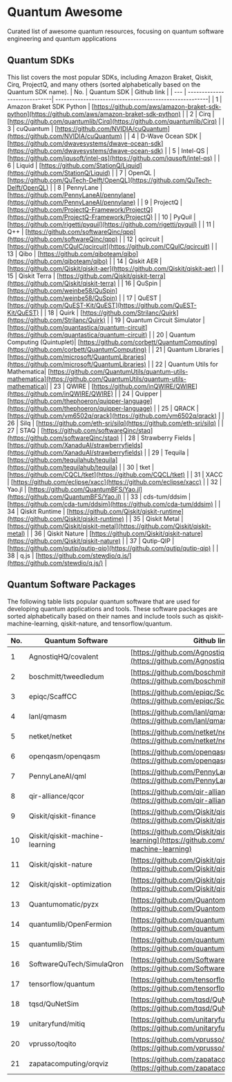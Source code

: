 # Quantum Awesome
Curated list of awesome quantum resources, focusing on quantum software engineering and quantum applications

## Quantum SDKs
This list covers the most popular SDKs, including Amazon Braket, Qiskit, Cirq, ProjectQ, and many others (sorted alphabetically based on the Quantum SDK name).
| No. | Quantum SDK                   | Github link                                            |
| --- | -----------------------------| -------------------------------------------------------|
| 1   | Amazon Braket SDK Python     | [https://github.com/aws/amazon-braket-sdk-python](https://github.com/aws/amazon-braket-sdk-python)        |
| 2   | Cirq                         | [https://github.com/quantumlib/Cirq](https://github.com/quantumlib/Cirq)                     |
| 3   | cuQuantum                    | [https://github.com/NVIDIA/cuQuantum](https://github.com/NVIDIA/cuQuantum)                    |
| 4   | D-Wave Ocean SDK             | [https://github.com/dwavesystems/dwave-ocean-sdk](https://github.com/dwavesystems/dwave-ocean-sdk)        |
| 5   | Intel-QS                     | [https://github.com/iqusoft/intel-qs](https://github.com/iqusoft/intel-qs)                    |
| 6   | Liquid                       | [https://github.com/StationQ/Liquid](https://github.com/StationQ/Liquid)                     |
| 7   | OpenQL                       | [https://github.com/QuTech-Delft/OpenQL](https://github.com/QuTech-Delft/OpenQL)                  |
| 8   | PennyLane                    | [https://github.com/PennyLaneAI/pennylane](https://github.com/PennyLaneAI/pennylane)                |
| 9   | ProjectQ                     | [https://github.com/ProjectQ-Framework/ProjectQ](https://github.com/ProjectQ-Framework/ProjectQ)          |
| 10  | PyQuil                       | [https://github.com/rigetti/pyquil](https://github.com/rigetti/pyquil)                       |
| 11  | Q++                          | [https://github.com/softwareQinc/qpp](https://github.com/softwareQinc/qpp)                     |
| 12  | qcircuit                     | [https://github.com/CQuIC/qcircuit](https://github.com/CQuIC/qcircuit)                       |
| 13  | Qibo                         | [https://github.com/qiboteam/qibo](https://github.com/qiboteam/qibo)                        |
| 14  | Qiskit AER                   | [https://github.com/Qiskit/qiskit-aer](https://github.com/Qiskit/qiskit-aer)                    |
| 15  | Qiskit Terra                 | [https://github.com/Qiskit/qiskit-terra](https://github.com/Qiskit/qiskit-terra)                  |
| 16  | QuSpin                       | [https://github.com/weinbe58/QuSpin](https://github.com/weinbe58/QuSpin)                      |
| 17  | QuEST                        | [https://github.com/QuEST-Kit/QuEST](https://github.com/QuEST-Kit/QuEST)                       |
| 18  | Quirk                        | [https://github.com/Strilanc/Quirk](https://github.com/Strilanc/Quirk)                       |
| 19  | Quantum Circuit Simulator    | [https://github.com/quantastica/quantum-circuit](https://github.com/quantastica/quantum-circuit)           |
| 20  | Quantum Computing (Quintuplet)| [https://github.com/corbett/QuantumComputing](https://github.com/corbett/QuantumComputing)           |
| 21  | Quantum Libraries            | [https://github.com/microsoft/QuantumLibraries](https://github.com/microsoft/QuantumLibraries)            |
| 22  | Quantum Utils for Mathematica| [https://github.com/QuantumUtils/quantum-utils-mathematica](https://github.com/QuantumUtils/quantum-utils-mathematica)|
| 23  | QWIRE                        | [https://github.com/inQWIRE/QWIRE](https://github.com/inQWIRE/QWIRE)                         |
| 24  | Quipper                      | [https://github.com/thephoeron/quipper-language](https://github.com/thephoeron/quipper-language)            |
| 25  | QRACK                        | [https://github.com/vm6502q/qrack](https://github.com/vm6502q/qrack)                         |
| 26  | Silq                         | [https://github.com/eth-sri/silq](https://github.com/eth-sri/silq)                          |
| 27  | STAQ                         | [https://github.com/softwareQinc/staq](https://github.com/softwareQinc/staq)                     |
| 28  | Strawberry Fields            | [https://github.com/XanaduAI/strawberryfields](https://github.com/XanaduAI/strawberryfields)              |
| 29  | Tequila                      | [https://github.com/tequilahub/tequila](https://github.com/tequilahub/tequila)                    |
| 30  | tket                         | [https://github.com/CQCL/tket](https://github.com/CQCL/tket)                             |
| 31  | XACC                         | [https://github.com/eclipse/xacc](https://github.com/eclipse/xacc)                          |
| 32  | Yao.jl                       | [https://github.com/QuantumBFS/Yao.jl](https://github.com/QuantumBFS/Yao.jl)                    |
| 33  | cds-tum/ddsim                | [https://github.com/cda-tum/ddsim](https://github.com/cda-tum/ddsim)                         |
| 34  | Qiskit Runtime               | [https://github.com/Qiskit/qiskit-runtime](https://github.com/Qiskit/qiskit-runtime)                   |
| 35  | Qiskit Metal                 | [https://github.com/Qiskit/qiskit-metal](https://github.com/Qiskit/qiskit-metal)                    |
| 36  | Qiskit Nature                | [https://github.com/Qiskit/qiskit-nature](https://github.com/Qiskit/qiskit-nature)                   |
| 37  | Qutip-QIP                    | [https://github.com/qutip/qutip-qip](https://github.com/qutip/qutip-qip)                       |
| 38  | q.js                         | [https://github.com/stewdio/q.js/](https://github.com/stewdio/q.js/)                           |

## Quantum Software Packages
The following table lists popular quantum software that are used for developing quantum applications and tools. These software packages are sorted alphabetically based on their names and include tools such as qiskit-machine-learning, qiskit-nature, and tensorflow/quantum. 

| No. | Quantum Software             | Github link                                           |
| --- | ----------------------------| ------------------------------------------------------|
| 1   | AgnostiqHQ/covalent          | [https://github.com/AgnostiqHQ/covalent](https://github.com/AgnostiqHQ/covalent)                      |
| 2   | boschmitt/tweedledum         | [https://github.com/boschmitt/tweedledum](https://github.com/boschmitt/tweedledum)                    |
| 3   | epiqc/ScaffCC                | [https://github.com/epiqc/ScaffCC](https://github.com/epiqc/ScaffCC)                             |
| 4   | lanl/qmasm                  | [https://github.com/lanl/qmasm](https://github.com/lanl/qmasm)                                |
| 5   | netket/netket               | [https://github.com/netket/netket](https://github.com/netket/netket)                             |
| 6   | openqasm/openqasm           | [https://github.com/openqasm/openqasm](https://github.com/openqasm/openqasm)                         |
| 7   | PennyLaneAI/qml             | [https://github.com/PennyLaneAI/qml](https://github.com/PennyLaneAI/qml)                           |
| 8   | qir-alliance/qcor           | [https://github.com/qir-alliance/qcor](https://github.com/qir-alliance/qcor)                        |
| 9   | Qiskit/qiskit-finance       | [https://github.com/Qiskit/qiskit-finance](https://github.com/Qiskit/qiskit-finance)                    |
| 10  | Qiskit/qiskit-machine-learning | [https://github.com/Qiskit/qiskit-machine-learning](https://github.com/Qiskit/qiskit-machine-learning)     |
| 11  | Qiskit/qiskit-nature        | [https://github.com/Qiskit/qiskit-nature](https://github.com/Qiskit/qiskit-nature)                     |
| 12  | Qiskit/qiskit-optimization  | [https://github.com/Qiskit/qiskit-optimization](https://github.com/Qiskit/qiskit-optimization)               |
| 13  | Quantumomatic/pyzx          | [https://github.com/Quantomatic/pyzx](https://github.com/Quantomatic/pyzx)                          |
| 14  | quantumlib/OpenFermion      | [https://github.com/quantumlib/OpenFermion](https://github.com/quantumlib/OpenFermion)                  |
| 15  | quantumlib/Stim             | [https://github.com/quantumlib/Stim](https://github.com/quantumlib/Stim)                           |
| 16  | SoftwareQuTech/SimulaQron   | [https://github.com/SoftwareQuTech/SimulaQron](https://github.com/SoftwareQuTech/SimulaQron)               |
| 17  | tensorflow/quantum          | [https://github.com/tensorflow/quantum](https://github.com/tensorflow/quantum)                       |
| 18  | tqsd/QuNetSim               | [https://github.com/tqsd/QuNetSim](https://github.com/tqsd/QuNetSim)                             |
| 19  | unitaryfund/mitiq           | [https://github.com/unitaryfund/mitiq](https://github.com/unitaryfund/mitiq)                                         |
| 20  | vprusso/toqito              | [https://github.com/vprusso/toqito](https://github.com/vprusso/toqito)                           |
| 21  | zapatacomputing/orqviz      | [https://github.com/zapatacomputing/orqviz](https://github.com/zapatacomputing/orqviz)                 |
